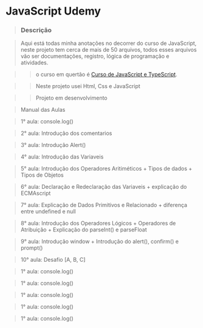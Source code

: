 # JavaScript Udemy

>### Descrição

>Aqui está todas minha anotações no decorrer do curso de JavaScript, neste projeto tem cerca de mais de 50 arquivos, todos esses arquivos vão ser documentações, registro, lógica de programação e atividades. 

>>o curso em quertão é [Curso de JavaScript e TypeScript](https://www.udemy.com/course/curso-de-javascript-moderno-do-basico-ao-avancado/). 

>>Neste projeto usei Html, Css e JavaScript

>>Projeto em desenvolvimento

>Manual das Aulas

>1° aula: console.log()

>2° aula: Introdução dos comentarios 

>3° aula: Introdução Alert()

>4° aula: Introdução das Variaveis 

>5° aula: Introdução dos Operadores Aritiméticos + Tipos de dados + Tipos de Objetos 

>6° aula: Declaração e Redeclaração das Variaveis + explicação do ECMAscript

>7° aula: Explicação de Dados Primitivos e Relacionado + diferença entre undefined e null

>8° aula: Introdução dos Operadores Lógicos + Operadores de Atribuição + Explicação do parseInt() e parseFloat

>9° aula: Introdução window + Introdução do alert(), confirm() e prompt()

>10° aula: Desafio [A, B, C]

>1° aula: console.log()

>1° aula: console.log()

>1° aula: console.log()

>1° aula: console.log()

>1° aula: console.log()



